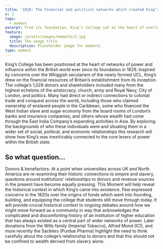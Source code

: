 ```yaml
---
title: '1828: The financial and political networks which created King’s'
n: 2
tags:
  - moment
excerpt: From its foundation, King’s College sat at the heart of overlapping networks of institutional power in Britain.
feature:
  image: /assets/images/moments/2.jpg
  title: The image title
  description: Placeholder image for moments
type: moment
---
```


King’s College has been positioned at the heart of networks of power and influence within the British world ever since its foundation in 1829. Inspired by concerns over the Whiggish secularism of the newly formed UCL, King’s drew on the financial resources of Britain’s establishment from its inception. The college’s 1,028 donors and shareholders included many from the highest echelons of the aristocracy, church, army and Royal Navy, City of London, and politics. Many had direct or indirect connections to colonial trade and conquest across the world, including those who claimed ownership of enslaved people in the Caribbean, some who financed the West Indian slave and sugar economy from the board rooms of London’s banks and insurance companies, and others whose wealth had come through the East India Company’s expanding activities in Asia. By exploring the backgrounds of who these individuals were and situating them in a wider set of social, political, and economic relationships this research will show how King’s was inextricably connected to the core levers of power within the British state.

## So what question...

Donors & benefactors: At a point when universities across UK and North America are re-examining their historic connections to empire and slavery, questions around institutions’ relationships to donors and revenue sources in the present have become equally pressing. This Moment will help reveal the historical context in which King’s came into existence. Few expressed concerns in the 1820s over the origins of funds which went into founding, building, and equipping the college that students still move through today. It will provide crucial historical context to ongoing debates around how we might move forward as a community in way that acknowledges the complicated and discomforting history of an institution of higher education that has always existed as a central part of wider networks of power. Later donations from the Wills family (Imperial Tobacco), Alfred Mond (ICI), and more recently the Sacklers (Purdue Pharma) highlight the need to think carefully about the college’s relationship to donors and that this should not be confined to wealth derived from slavery alone.
